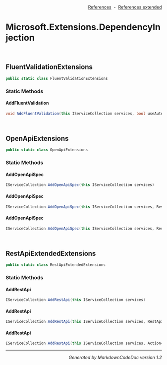 <div style='text-align: right'>

[References](Index.md)&nbsp;&nbsp;-&nbsp;&nbsp;[References extended](IndexExtended.md)
</div>

# Microsoft.Extensions.DependencyInjection

<br />


## FluentValidationExtensions

```csharp
public static class FluentValidationExtensions
```

### Static Methods


#### AddFluentValidation

```csharp
void AddFluentValidation(this IServiceCollection services, bool useAutoRegistrateServices, List<AssemblyPairOptions> assemblyPairs)
```

<br />


## OpenApiExtensions

```csharp
public static class OpenApiExtensions
```

### Static Methods


#### AddOpenApiSpec

```csharp
IServiceCollection AddOpenApiSpec(this IServiceCollection services)
```
#### AddOpenApiSpec

```csharp
IServiceCollection AddOpenApiSpec(this IServiceCollection services, RestApiExtendedOptions restApiOptions)
```
#### AddOpenApiSpec

```csharp
IServiceCollection AddOpenApiSpec(this IServiceCollection services, RestApiExtendedOptions restApiOptions, Action<SwaggerGenOptions> setupAction)
```

<br />


## RestApiExtendedExtensions

```csharp
public static class RestApiExtendedExtensions
```

### Static Methods


#### AddRestApi

```csharp
IServiceCollection AddRestApi(this IServiceCollection services)
```
#### AddRestApi

```csharp
IServiceCollection AddRestApi(this IServiceCollection services, RestApiExtendedOptions restApiOptions, IConfiguration configuration)
```
#### AddRestApi

```csharp
IServiceCollection AddRestApi(this IServiceCollection services, Action<IMvcBuilder> setupMvcAction, RestApiExtendedOptions restApiOptions, IConfiguration configuration)
```
<hr /><div style='text-align: right'><i>Generated by MarkdownCodeDoc version 1.2</i></div>
